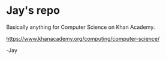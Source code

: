 # Jay's repo

Basically anything for Computer Science on Khan Academy.

https://www.khanacademy.org/computing/computer-science/

-Jay
